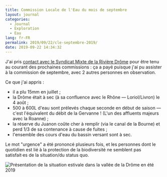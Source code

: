 ```yaml
---
title: Commission Locale de l'Eau du mois de septembre
layout: journal
categories:
  - Journal
  - Exploration
  - Eau
lang: fr-FR
permalink: 2019/09/22/cle-septembre-2019/
date: 2019-09-22 14:34:32
---
```


J'ai pris [contact avec le Syndicat Mixte de la Rivière Drôme](http://www.riviere-drome.fr/) pour être tenu au courant des prochaines commissions : ça a payé puisque j'ai pu assister à la commission de septembre, avec 2 autres personnes en observation.

Ce que j'ai appris :

- il a plu 15mm en juillet ;
- la Drôme était à sec (à sa confluence avec le Rhône — Loriol/Livron) le 4 août ;
- 500 à 600L d'eau sont prélevés chaque seconde en début de saison — c'est l'équivalent du débit de la Gervanne ! (L'un des affluents majeurs avec la Roanne) ;
- la réserve du Juanon coûte cher à remplir (via le canal de la Bourne) et perd 1/3 de sa contenance à cause de fuites ;
- l'ensemble des cours d'eau du bassin versant sont à sec.

Le mot "urgence" a été prononcé plusieurs fois, et les personnes dont le quotidien est lié à la protection de la biodiversité ne semblent pas satisfait·es de la situation/du status quo.

![Présentation de la situation estivale dans la vallée de la Drôme en été 2019](/images/2019/09/cle.jpg)